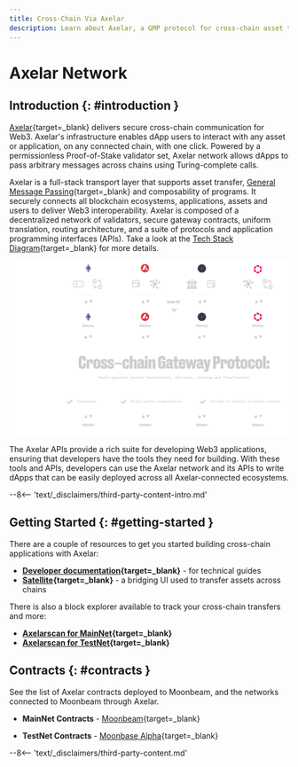 ```yaml
---
title: Cross-Chain Via Axelar
description: Learn about Axelar, a GMP protocol for cross-chain asset transfers, and how to get started building cross-chain applications with Axelar on Moonbeam.
---
```


# Axelar Network

## Introduction {: #introduction }

[Axelar](https://axelar.network/){target=_blank} delivers secure cross-chain communication for Web3. Axelar's infrastructure enables dApp users to interact with any asset or application, on any connected chain, with one click. Powered by a permissionless Proof-of-Stake validator set, Axelar network allows dApps to pass arbitrary messages across chains using Turing-complete calls.

Axelar is a full-stack transport layer that supports asset transfer, [General Message Passing](https://docs.axelar.dev/dev/gmp-overview){target=_blank} and composability of programs. It securely connects all blockchain ecosystems, applications, assets and users to deliver Web3 interoperability. Axelar is composed of a decentralized network of validators, secure gateway contracts, uniform translation, routing architecture, and a suite of protocols and application programming interfaces (APIs). Take a look at the [Tech Stack Diagram](https://axelar.network/blog/an-introduction-to-the-axelar-network){target=_blank} for more details.

![Axelar Technology Stack diagram](/images/builders/interoperability/protocols/axelar/axelar-1.png)

The Axelar APIs provide a rich suite for developing Web3 applications, ensuring that developers have the tools they need for building. With these tools and APIs, developers can use the Axelar network and its APIs to write dApps that can be easily deployed across all Axelar-connected ecosystems.  

--8<-- 'text/_disclaimers/third-party-content-intro.md'

## Getting Started {: #getting-started }

There are a couple of resources to get you started building cross-chain applications with Axelar:

- **[Developer documentation](https://docs.axelar.dev/dev/intro){target=_blank}** - for technical guides
- **[Satellite](https://satellite.money/){target=_blank}** - a bridging UI used to transfer assets across chains

There is also a block explorer available to track your cross-chain transfers and more:

- **[Axelarscan for MainNet](https://axelarscan.io/){target=_blank}**
- **[Axelarscan for TestNet](https://testnet.axelarscan.io/){target=_blank}**

## Contracts {: #contracts }

See the list of Axelar contracts deployed to Moonbeam, and the networks connected to Moonbeam through Axelar.

- **MainNet Contracts** - [Moonbeam](https://docs.axelar.dev/dev/reference/mainnet-contract-addresses){target=_blank}

- **TestNet Contracts** - [Moonbase Alpha](https://docs.axelar.dev/dev/reference/testnet-contract-addresses){target=_blank}

--8<-- 'text/_disclaimers/third-party-content.md'